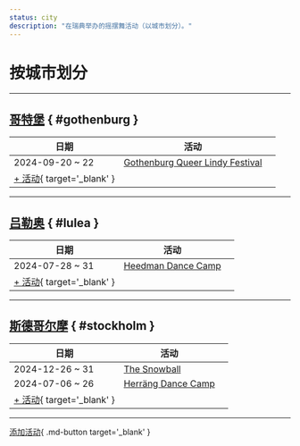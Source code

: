 ```yaml
---
status: city
description: "在瑞典举办的摇摆舞活动（以城市划分）。"
---
```


# 按城市划分

---

## <a id=gothenburg></a>[哥特堡](#gothenburg) { #gothenburg }

| 日期 | 活动 | |
| --- | --- | --- |
| 2024-09-20 ~ 22 | [Gothenburg Queer Lindy Festival](gothenburg-queer-lindy-festival-2024.md) |  |
| [+ 活动](https://github.com/swingdance/events/issues/new?assignees=&labels=add+event&projects=&template=02-add_entity.yml&title=%5B2025%2Fse%5D%20%3CName%3E&region=se&province=Gothenburg&city=Gothenburg&org_id=&date_starts=2025-&date_ends=2025-){ target='_blank' }

---

## <a id=lulea></a>[吕勒奥](#lulea) { #lulea }

| 日期 | 活动 | |
| --- | --- | --- |
| 2024-07-28 ~ 31 | [Heedman Dance Camp](heedman-dance-camp-2024.md) |  |
| [+ 活动](https://github.com/swingdance/events/issues/new?assignees=&labels=add+event&projects=&template=02-add_entity.yml&title=%5B2025%2Fse%5D%20%3CName%3E&region=se&province=Lulea&city=Lulea&org_id=&date_starts=2025-&date_ends=2025-){ target='_blank' }

---

## <a id=stockholm></a>[斯德哥尔摩](#stockholm) { #stockholm }

| 日期 | 活动 | |
| --- | --- | --- |
| 2024-12-26 ~ 31 | [The Snowball](the-snowball-2024.md) |  |
| 2024-07-06 ~ 26 | [Herräng Dance Camp](herrang-dance-camp-2024.md) |  |
| [+ 活动](https://github.com/swingdance/events/issues/new?assignees=&labels=add+event&projects=&template=02-add_entity.yml&title=%5B2025%2Fse%5D%20%3CName%3E&region=se&province=Stockholm&city=Stockholm&org_id=&date_starts=2025-&date_ends=2025-){ target='_blank' }

---

[添加活动](https://github.com/swingdance/events/issues/new?assignees=&labels=add+event&projects=&template=02-add_entity.yml&title=%5Bse%5D%20%3CName%3E&region=se&province=&city=&org_id=2025){ .md-button target='_blank' }
